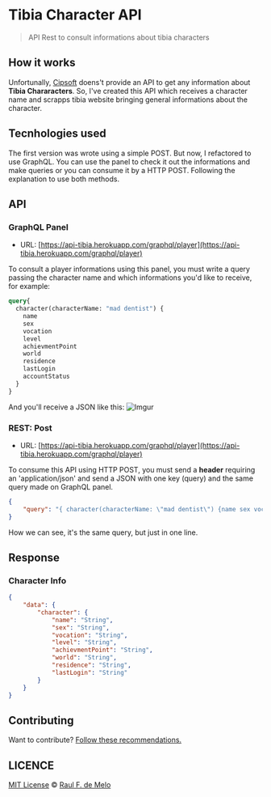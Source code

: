 # Tibia Character API
> API Rest to consult informations about tibia characters

## How it works
Unfortunally, [Cipsoft](https://www.cipsoft.com/index.php/en/) doens't provide an API to get any information about **Tibia Chararacters**. So, I've created this API which receives a character name and scrapps tibia website bringing general informations about the character.

## Tecnhologies used
The first version was wrote using a simple POST. But now, I refactored to use GraphQL. You can use the panel to check it out the informations and make queries or you can consume it by a HTTP POST. Following the explanation to use both methods.

## API

### GraphQL Panel

- URL: [https://api-tibia.herokuapp.com/graphql/player](https://api-tibia.herokuapp.com/graphql/player)

To consult a player informations using this panel, you must write a query passing the character name and which informations you'd like to receive, for example:

```graphql
query{
  character(characterName: "mad dentist") {
    name
    sex
    vocation
    level
    achievmentPoint
    world
    residence
    lastLogin
    accountStatus
  }
}
```
And you'll receive a JSON like this:
![Imgur](https://i.imgur.com/vYhsU2o.png)


### REST: Post
- URL: [https://api-tibia.herokuapp.com/graphql/player](https://api-tibia.herokuapp.com/graphql/player)

To consume this API using HTTP POST, you must send a **header** requiring an 'application/json' and send a JSON with one key (query) and the same query made on GraphQL panel. 

```json
{
	"query": "{ character(characterName: \"mad dentist\") {name sex vocation level achievmentPoint world residence lastLogin } }"
}
```

How we can see, it's the same query, but just in one line.

## Response 
### Character Info
```json
{
    "data": {
        "character": {
            "name": "String",
            "sex": "String",
            "vocation": "String",
            "level": "String",
            "achievmentPoint": "String",
            "world": "String",
            "residence": "String",
            "lastLogin": "String"
        }
    }
}
```

## Contributing
Want to contribute? [Follow these recommendations.](https://github.com/raulfdm/tibia-api/blob/master/CONTRIBUTING.md)

## LICENCE
[MIT License](https://github.com/raulfdm/tibia-api/blob/master/LICENSE) © [Raul F. de Melo](https://rauldemelo.com.br/)